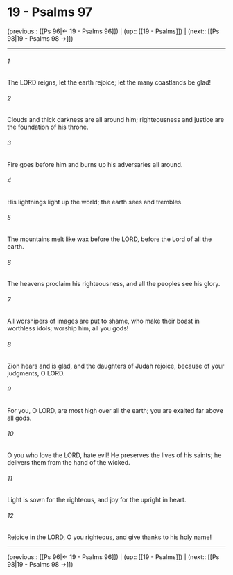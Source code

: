 # 19 - Psalms 97

(previous:: [[Ps 96|← 19 - Psalms 96]]) | (up:: [[19 - Psalms]]) | (next:: [[Ps 98|19 - Psalms 98 →]])

***


###### 1 
The LORD reigns, let the earth rejoice; let the many coastlands be glad! 

###### 2 
Clouds and thick darkness are all around him; righteousness and justice are the foundation of his throne. 

###### 3 
Fire goes before him and burns up his adversaries all around. 

###### 4 
His lightnings light up the world; the earth sees and trembles. 

###### 5 
The mountains melt like wax before the LORD, before the Lord of all the earth. 

###### 6 
The heavens proclaim his righteousness, and all the peoples see his glory. 

###### 7 
All worshipers of images are put to shame, who make their boast in worthless idols; worship him, all you gods! 

###### 8 
Zion hears and is glad, and the daughters of Judah rejoice, because of your judgments, O LORD. 

###### 9 
For you, O LORD, are most high over all the earth; you are exalted far above all gods. 

###### 10 
O you who love the LORD, hate evil! He preserves the lives of his saints; he delivers them from the hand of the wicked. 

###### 11 
Light is sown for the righteous, and joy for the upright in heart. 

###### 12 
Rejoice in the LORD, O you righteous, and give thanks to his holy name!

***

(previous:: [[Ps 96|← 19 - Psalms 96]]) | (up:: [[19 - Psalms]]) | (next:: [[Ps 98|19 - Psalms 98 →]])
